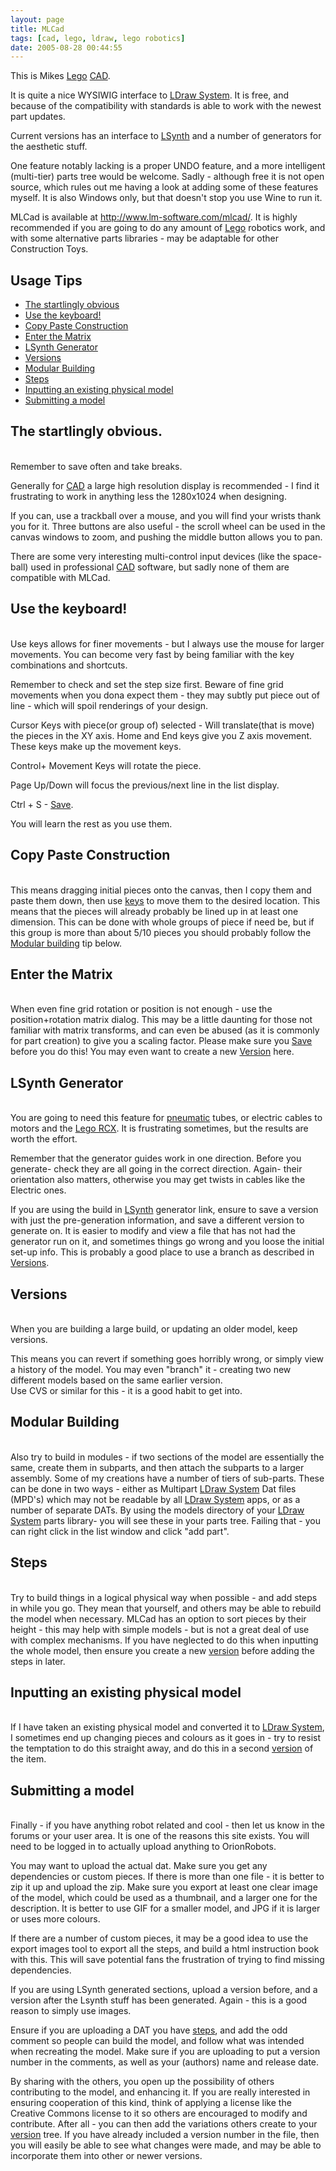 ```yaml
---
layout: page
title: MLCad
tags: [cad, lego, ldraw, lego robotics]
date: 2005-08-28 00:44:55
---
```

This is Mikes [Lego](/wiki/lego.html "The best known construction toy") [CAD](/wiki/cad.html "Computer Aided Design").

It is quite a nice WYSIWIG interface to [LDraw System](/wiki/ldraw_system.html "The primary system for CAD representation of Lego parts"). It is free, and because of the compatibility with standards is able to work with the newest part updates.

Current versions has an interface to [LSynth](/wiki/lsynth.html "LSynth") and a number of generators for the aesthetic stuff.

One feature notably lacking is a proper UNDO feature, and a more intelligent (multi-tier) parts tree would be welcome. Sadly - although free it is not open source, which rules out me having a look at adding some of these features myself. It is also Windows only, but that doesn't stop you use Wine to run it.

MLCad is available at <http://www.lm-software.com/mlcad/>. It is highly recommended if you are going to do any amount of [Lego](/wiki/lego.html "The best known construction toy") robotics work, and with some alternative parts libraries - may be adaptable for other Construction Toys.

## Usage Tips

</p>
<ul><li><a href="#obvious">The startlingly obvious</a>
</li><li><a href="#keys">Use the keyboard!</a>
</li><li><a href="#copypaste">Copy Paste Construction</a>
</li><li><a href="#matrix">Enter the Matrix</a>
</li><li><a href="#lsynth">LSynth Generator</a>
</li><li><a href="#versions">Versions</a>
</li><li><a href="#modular">Modular Building</a>
</li><li><a href="#steps">Steps</a>
</li><li><a href="#tron">Inputting an existing physical model</a>
</li><li><a href="#submitting">Submitting a model</a>
</li></ul><p><a id="obvious"></a>
</p>
<h2 id="The_startlingly_obvious.">The startlingly obvious.</h2>
<p>
<br/>Remember to save often and take breaks.
</p>
<p>Generally for <a href="/wiki/cad.html" title="Computer Aided Design">CAD</a> a large high resolution display is recommended - I find it frustrating to work in anything less the 1280x1024 when designing.
</p>
<p>If you can, use a trackball over a mouse, and you will find your wrists thank you for it. Three buttons are also useful - the scroll wheel can be used in the canvas windows to zoom, and pushing the middle button allows you to pan.
</p>
<p>There are some very interesting multi-control input devices (like the space-ball) used in professional <a href="/wiki/cad.html" title="Computer Aided Design">CAD</a> software, but sadly none of them are compatible with MLCad.
<br/><a id="keys"></a>
</p>
<h2 id="Use_the_keyboard_">Use the keyboard!</h2>
<p>
<br/>Use keys allows for finer movements - but I always use the mouse for larger movements. You can become very fast by being familiar with the key combinations and shortcuts.
</p>
<p>Remember to check and set the step size first. Beware of fine grid movements when you dona expect them - they may subtly put piece out of line - which will spoil renderings of your design.
</p>
<p>Cursor Keys with piece(or group of) selected - Will translate(that is move) the pieces in the XY axis. Home and End keys give you Z axis movement. These keys make up the movement keys.
</p>
<p>Control+ Movement Keys will rotate the piece.
</p>
<p>Page Up/Down will focus the previous/next line in the list display.
</p>
<p>Ctrl + S - <a href="#obvious">Save</a>.
</p>
<p>You will learn the rest as you use them.
<br/><a id="copypaste"></a>
</p>
<h2 id="Copy_Paste_Construction">Copy Paste Construction</h2>
<p>
<br/>This means dragging initial pieces onto the canvas, then I copy them and paste them down, then use <a href="#keys" rel="">keys</a> to move them to the desired location. This means that the pieces will already probably be lined up in at least one dimension. This can be done with whole groups of piece if need be, but if this group is more than about 5/10 pieces you should probably follow the <a href="#modular">Modular building</a> tip below.
</p>
<p><a id="matrix"></a>
</p>
<h2 id="Enter_the_Matrix">Enter the Matrix</h2>
<p>
<br/>When even fine grid rotation or position is not enough - use the position+rotation matrix dialog. This may be a little daunting for those not familiar with matrix transforms, and can even be abused (as it is commonly for part creation) to give you a scaling factor. Please make sure you <a href="#obvious">Save</a> before you do this! You may even want to create a new <a href="#versions">Version</a> here.
<br/><a id="lsynth"></a>
</p>
<h2 id="LSynth_Generator">LSynth Generator</h2>
<p>
<br/>You are going to need this feature for <a href="/wiki/pneumatic.html" title="Use of air to operate and power actuators">pneumatic</a> tubes, or electric cables to motors and the <a href="/wiki/rcx.html" title="The Lego RCX">Lego RCX</a>. It is frustrating sometimes, but the results are worth the effort.
</p>
<p>Remember that the generator guides work in one direction. Before you generate- check they are all going in the correct direction. Again- their orientation also matters, otherwise you may get twists in cables like the Electric ones.
</p>
<p>If you are using the build in <a href="/wiki/lsynth.html" title="LSynth">LSynth</a> generator link, ensure to save a version with just the pre-generation information, and save a different version to generate on. It is easier to modify and view a file that has not had the generator run on it, and sometimes things go wrong and you loose the initial set-up info. This is probably a good place to use a branch as described in <a href="#versions">Versions</a>.
<br/><a id="versions"></a>
</p>
<h2 id="Versions">Versions</h2>
<p>
<br/>When you are building a large build, or updating an older model, keep versions.
</p>
<p>This means you can revert if something goes horribly wrong, or simply view a history of the model. You may even "branch" it - creating two new different models based on the same earlier version.
<br/>Use CVS or similar for this - it is a good habit to get into.
<br/><a id="modular"></a>
</p>
<h2 id="Modular_Building">Modular Building</h2>
<p>
<br/>Also try to build in modules - if two sections of the model are essentially the same, create them in subparts, and then attach the subparts to a larger assembly. Some of my creations have a number of tiers of sub-parts. These can be done in two ways - either as Multipart <a href="/wiki/ldraw_system.html" title="The primary system for CAD representation of Lego parts">LDraw System</a> Dat files (MPD's) which may not be readable by all <a href="/wiki/ldraw_system.html" title="The primary system for CAD representation of Lego parts">LDraw System</a> apps, or as a number of separate DATs. By using the models directory of your <a href="/wiki/ldraw_system.html" title="The primary system for CAD representation of Lego parts">LDraw System</a> parts library- you will see these in your parts tree. Failing that - you can right click in the list window and click "add part".
<br/><a id="steps"></a>
</p>
<h2 id="Steps">Steps</h2>
<p>
<br/>Try to build things in a logical physical way when possible - and add steps in while you go. They mean that yourself, and others may be able to rebuild the model when necessary. MLCad has an option to sort pieces by their height - this may help with simple models - but is not a great deal of use with complex mechanisms. If you have neglected to do this when inputting the whole model, then ensure you create a new <a href="#versions">version</a> before adding the steps in later.
<br/><a id="tron"></a>
</p>
<h2 id="Inputting_an_existing_physical_model">Inputting an existing physical model</h2>
<p>
<br/>If I have taken an existing physical model and converted it to <a href="/wiki/ldraw_system.html" title="The primary system for CAD representation of Lego parts">LDraw System</a>, I sometimes end up changing pieces and colours as it goes in - try to resist the temptation to do this straight away, and do this in a second <a href="#versions">version</a> of the item.
<br/><a id="submitting"></a>
</p>
<h2 id="Submitting_a_model">Submitting a model</h2>
<p>
<br/>Finally - if you have anything robot related and cool - then let us know in the forums or your user area. It is one of the reasons this site exists. You will need to be logged in to actually upload anything to OrionRobots.
</p>
<p>You may want to upload the actual dat. Make sure you get any dependencies or custom pieces. If there is more than one file - it is better to zip it up and upload the zip. Make sure you export at least one clear image of the model, which could be used as a thumbnail, and a larger one for the description. It is better to use GIF for a smaller model, and JPG if it is larger or uses more colours.
</p>
<p>If there are a number of custom pieces, it may be a good idea to use the export images tool to export all the steps, and build a html instruction book with this. This will save potential fans the frustration of trying to find missing dependencies.
</p>
<p>If you are using LSynth generated sections, upload a version before, and a version after the Lsynth stuff has been generated. Again - this is a good reason to simply use images.
</p>
<p>Ensure if you are uploading a DAT you have <a href="#steps">steps</a>, and add the odd comment so people can build the model, and follow what was intended when recreating the model. Make sure if you are uploading to put a version number in the comments, as well as your (authors) name and release date.
</p>
<p>By sharing with the others, you open up the possibility of others contributing to the model, and enhancing it. If you are really interested in ensuring cooperation of this kind, think of applying a license like the Creative Commons license to it so others are encouraged to modify and contribute. After all - you can then add the variations others create to your <a href="#versions">version</a> tree. If you have already included a version number in the file, then you will easily be able to see what changes were made, and may be able to incorporate them into other or newer versions.
</p>
